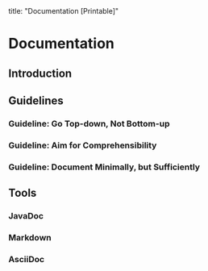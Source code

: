 <frontmatter>
title: "Documentation [Printable]"
</frontmatter>

<link rel="stylesheet" href="{{baseUrl}}/css/textbook.css">

<div class="website-content">

<div id="main">

# Documentation

## Introduction

<include src="introduction/what/embed-inParent-printable.md" boilerplate />

## Guidelines

### Guideline: Go Top-down, Not Bottom-up

<include src="guidelines/goTopDown/what/embed-inParent-printable.md" boilerplate />
<include src="guidelines/goTopDown/why/embed-inParent-printable.md" boilerplate />
<include src="guidelines/goTopDown/how/embed-inParent-printable.md" boilerplate />

### Guideline: Aim for Comprehensibility

<include src="guidelines/aimForComprehensibility/what/embed-inParent-printable.md" boilerplate />
<include src="guidelines/aimForComprehensibility/how/embed-inParent-printable.md" boilerplate />

### Guideline: Document Minimally, but Sufficiently

<include src="guidelines/documentMinimally/what/embed-inParent-printable.md" boilerplate />
<include src="guidelines/documentMinimally/how/embed-inParent-printable.md" boilerplate />

## Tools

### JavaDoc

<include src="tools/javaDoc/what/embed-inParent-printable.md" boilerplate />
<!-- TODO: add how -->

### Markdown

<include src="tools/markdown/what/embed-inParent-printable.md" boilerplate />
<!-- TODO: add how -->

### AsciiDoc

<include src="tools/asciiDoc/what/embed-inParent-printable.md" boilerplate />

</div>

</div>
